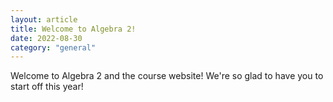 ```yaml
---
layout: article
title: Welcome to Algebra 2!
date: 2022-08-30
category: "general"
---
```


Welcome to Algebra 2 and the course website! We're so glad to have you to start off this year!
<!-- excerpt -->





